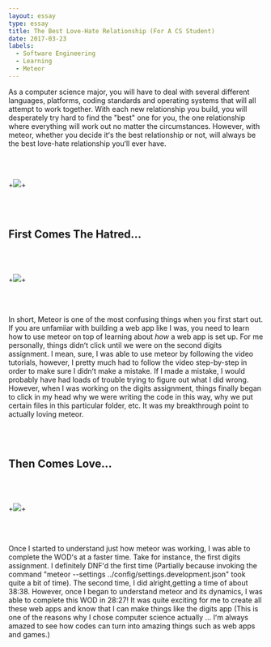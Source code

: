 ```yaml
---
layout: essay
type: essay
title: The Best Love-Hate Relationship (For A CS Student)
date: 2017-03-23
labels:
  - Software Engineering
  - Learning
  - Meteor
---
```


As a computer science major, you will have to deal with several different languages, platforms, coding standards and operating systems that will all attempt to work together. With each new relationship you build, you will desperately try hard to find the "best" one for you, the one relationship where everything will work out no matter the circumstances. However, with meteor, whether you decide itʻs the best relationship or not, will always be the best love-hate relationship youʻll ever have. 

<br><br>

+<img class="ui centered image" src="https://s-media-cache-ak0.pinimg.com/564x/9d/52/18/9d5218c32eac7ae78f693dec1bae8543.jpg">+

<br><br>

## First Comes The Hatred...

<br><br>

+<img class="ui centered fluid image" src="https://cdn-images-1.medium.com/max/335/1*Za-mJGM5CUSyZC74uvZFVg.jpeg">+

<br><br>

In short, Meteor is one of the most confusing things when you first start out. If you are unfamiiar with building a web app like I was, you need to learn how to use meteor on top of learning about <i>how</i> a web app is set up. For me personally, things didnʻt click until we were on the second digits assignment. I mean, sure, I was able to use meteor by following the video tutorials, however, I pretty much had to follow the video step-by-step in order to make sure I didnʻt make a mistake. If I made a mistake, I would probably have had loads of trouble trying to figure out what I did wrong. However, when I was working on the digits assignment, things finally began to click in my head why we were writing the code in this way, why we put certain files in this particular folder, etc. It was my breakthrough point to actually loving meteor. 

<br><br>

## Then Comes Love...

<br><br>

+<img class="ui centered floated image" src="http://4.bp.blogspot.com/-kTX2lVeSGkA/U9HqYnhxIZI/AAAAAAAAUSE/Is7Hr1rp8oc/s1600/hC63A32B0.png">+

<br><br>

Once I started to understand just how meteor was working, I was able to complete the WODʻs at a faster time. Take for instance, the first digits assignment. I definitely DNFʻd the first time (Partially because invoking the command "meteor --settings ../config/settings.development.json" took quite a bit of time). The second time, I did alright,getting a time of about 38:38. However, once I began to understand meteor and its dynamics, I was able to complete this WOD in 28:27! It was quite exciting for me to create all these web apps and know that I can make things like the digits app (This is one of the reasons why I chose computer science actually ... Iʻm always amazed to see how codes can turn into amazing things such as web apps and games.) 
